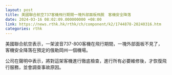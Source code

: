 ```yaml
---
layout: post
title: 美國聯合航空737客機飛行期間一塊外部面板飛脫　客機安全降落
date: 2024-03-16 08:02:09.000000000 +08:00
link: https://news.rthk.hk/rthk/ch/component/k2/1744878-20240316.htm
categories: rthk
---
```


美國聯合航空表示，一架波音737-800客機在飛行期間，一塊外部面板不見了，客機安全降落在預定的俄勒岡州一個機場。

公司在聲明中表示，將對這架客機進行徹底檢查，進行所有必要維修後，才恢復飛行服務，並會調查事故原因。

